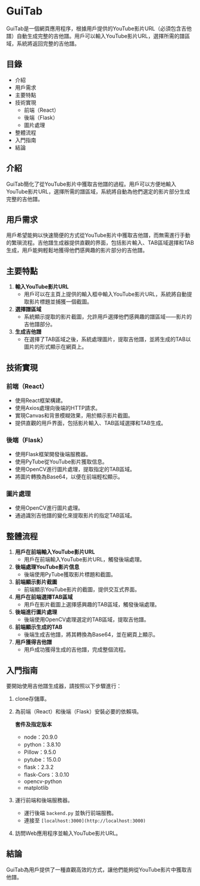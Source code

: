 # GuiTab

GuiTab是一個網頁應用程序，根據用戶提供的YouTube影片URL（必須包含吉他譜）自動生成完整的吉他譜。用戶可以輸入YouTube影片URL，選擇所需的譜區域，系統將返回完整的吉他譜。

## **目錄**

- 介紹
- 用戶需求
- 主要特點
- 技術實現
    - 前端（React）
    - 後端（Flask）
    - 圖片處理
- 整體流程
- 入門指南
- 結論

## **介紹**

GuiTab簡化了從YouTube影片中獲取吉他譜的過程。用戶可以方便地輸入YouTube影片URL，選擇所需的譜區域，系統將自動為他們選定的影片部分生成完整的吉他譜。

## **用戶需求**

用戶希望能夠以快速簡便的方式從YouTube影片中獲取吉他譜，而無需進行手動的繁瑣流程。吉他譜生成器提供直觀的界面，包括影片輸入、TAB區域選擇和TAB生成，用戶能夠輕鬆地獲得他們感興趣的影片部分的吉他譜。

## **主要特點**

1. **輸入YouTube影片URL**
    - 用戶可以在主頁上提供的輸入框中輸入YouTube影片URL，系統將自動提取影片標題並捕獲一個截圖。
2. **選擇譜區域**
    - 系統顯示提取的影片截圖，允許用戶選擇他們感興趣的譜區域——影片的吉他譜部分。
3. **生成吉他譜**
    - 在選擇了TAB區域之後，系統處理圖片，提取吉他譜，並將生成的TAB以圖片的形式顯示在網頁上。

## **技術實現**

### **前端（React）**

- 使用React框架構建。
- 使用Axios處理向後端的HTTP請求。
- 實現Canvas和背景模糊效果，用於顯示影片截圖。
- 提供直觀的用戶界面，包括影片輸入、TAB區域選擇和TAB生成。

### **後端（Flask）**

- 使用Flask框架開發後端服務器。
- 使用PyTube從YouTube影片獲取信息。
- 使用OpenCV進行圖片處理，提取指定的TAB區域。
- 將圖片轉換為Base64，以便在前端輕松顯示。

### **圖片處理**

- 使用OpenCV進行圖片處理。
- 通過識別吉他譜的變化來提取影片的指定TAB區域。

## **整體流程**

1. **用戶在前端輸入YouTube影片URL**
    - 用戶在前端輸入YouTube影片URL，觸發後端處理。
2. **後端處理YouTube影片信息**
    - 後端使用PyTube獲取影片標題和截圖。
3. **前端顯示影片截圖**
    - 前端顯示YouTube影片的截圖，提供交互式界面。
4. **用戶在前端選擇TAB區域**
    - 用戶在影片截圖上選擇感興趣的TAB區域，觸發後端處理。
5. **後端進行圖片處理**
    - 後端使用OpenCV處理選定的TAB區域，提取吉他譜。
6. **前端顯示生成的TAB**
    - 後端生成吉他譜，將其轉換為Base64，並在網頁上顯示。
7. **用戶獲得吉他譜**
    - 用戶成功獲得生成的吉他譜，完成整個流程。

## **入門指南**

要開始使用吉他譜生成器，請按照以下步驟進行：

1. clone存儲庫。
2. 為前端（React）和後端（Flask）安裝必要的依賴項。
    
    **套件及指定版本**
    
    - node：20.9.0
    - python：3.8.10
    - Pillow：9.5.0
    - pytube：15.0.0
    - flask：2.3.2
    - flask-Cors：3.0.10
    - opencv-python
    - matplotlib
3. 運行前端和後端服務器。
    - 運行後端 `backend.py` 並執行前端服務。
    - 連接至 `[localhost:3000](http://localhost:3000)`
4. 訪問Web應用程序並輸入YouTube影片URL。

## **結論**

GuiTab為用戶提供了一種直觀高效的方式，讓他們能夠從YouTube影片中獲取吉他譜。
